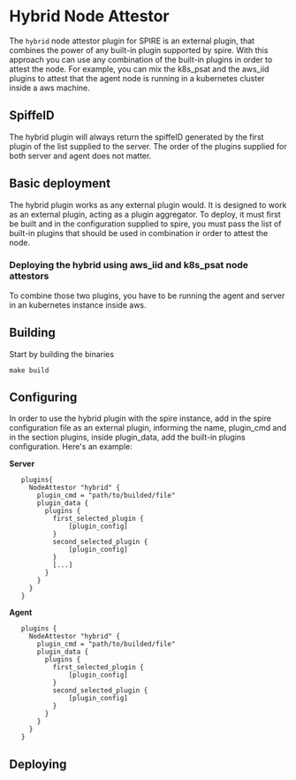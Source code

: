 # Hybrid Node Attestor
The `hybrid` node attestor plugin for SPIRE is an external plugin, that combines the power of any built-in plugin supported by spire. With this approach you can use any combination of the built-in plugins in order to attest the node. For example, you can mix the k8s_psat and the aws_iid plugins to attest that the agent node is running in a kubernetes cluster inside a aws machine.

## SpiffeID
The hybrid plugin will always return the spiffeID generated by the first plugin of the list supplied to the server. The order of the plugins supplied for both server and agent does not matter.

## Basic deployment
The hybrid plugin works as any external plugin would. It is designed to work as an external plugin, acting as a plugin aggregator.
To deploy, it must first be built and in the configuration supplied to spire, you must pass the list of built-in plugins that should be used in combination ir order to attest the node.

### Deploying the hybrid using aws_iid and k8s_psat node attestors
To combine those two plugins, you have to be running the agent and server in an kubernetes instance inside aws.


## Building
Start by building the binaries

`make build`

## Configuring
In order to use the hybrid plugin with the spire instance, add in the spire configuration file as an external plugin, informing the name, plugin_cmd and in the section plugins, inside plugin_data, add the built-in plugins configuration. Here's an example:

 **Server**
 ```
    plugins{
      NodeAttestor "hybrid" {
        plugin_cmd = "path/to/builded/file"
        plugin_data {
          plugins {
            first_selected_plugin {
                [plugin_config]
            }
            second_selected_plugin {
                [plugin_config]
            }
            [...]
          }
        }
      }
    }
```

**Agent**
 ```
    plugins {
      NodeAttestor "hybrid" {
        plugin_cmd = "path/to/builded/file"
        plugin_data {
          plugins {
            first_selected_plugin {
                [plugin_config]
            }
            second_selected_plugin {
                [plugin_config]
            }
          }
        }
      }
    }
 ```

 ## Deploying
